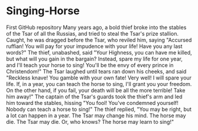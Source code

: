 # Singing-Horse
First GitHub repository
Many years ago, a bold thief broke into the stables of the Tsar of all the Russias, and tried to steal the Tsar's prize stallion.
Caught, he was dragged before the Tsar, who reviled him, saying "Accursed ruffian! You will pay for your impudence with your life!
Have you any last words?" The thief, unabashed, said "Your Highness, you can have me killed, but what will you gain in the bargain?
Instead, spare my life for one year, and I'll teach your horse to sing! You'll  be the envy of every prince in Christendom!"
The Tsar laughed until tears ran down his cheeks, and said "Reckless knave! You gamble with your own fate! Very well! I will spare your life.
If, in a year, you can teach the horse to sing, I'll grant you your freedom. On the other hand, if you fail, your death will be all
the more terrible! Take him away!" The captain of the Tsar's guards took the thief's arm and led him toward the stables, hissing "You fool!
You've condemned yourself! Nobody can teach a horse to sing!" The thief replied, "You may be right, but a lot can happen in a year. The Tsar
may change his mind. The horse may die. The Tsar may die. Or, who knows? The horse may learn to sing!"
